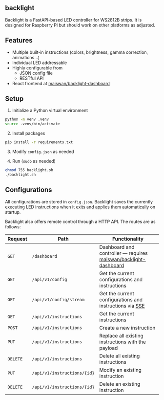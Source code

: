 ## backlight

Backlight is a FastAPI-based LED controller for WS2812B strips. It is designed for Raspberry Pi but should work on other platforms as adjusted.

## Features

* Multiple built-in instructions (colors, brightness, gamma correction, animations...)
* Individual LED addressable
* Highly configurable from
    * JSON config file
    * RESTful API
* React frontend at [maiswan/backlight-dashboard](https://github.com/maiswan/backlight-dashboard)

## Setup
1. Initialize a Python virtual environment
```bash
python -m venv .venv
source .venv/bin/activate
```

2. Install packages
```bash
pip install -r requirements.txt
```

3. Modify `config.json` as needed

4. Run (`sudo` as needed)
```bash
chmod 755 backlight.sh 
./backlight.sh
```

## Configurations

All configurations are stored in `config.json`. Backlight saves the currently executing LED instructions when it exits and applies them automatically on startup.

Backlight also offers remote control through a HTTP API. The routes are as follows:

| Request | Path | Functionality |
|---------|------|---------------|
| `GET` | `/dashboard` | Dashboard and controller &mdash; requires [maiswan/backlight-dashboard](https://github.com/maiswan/backlight-dashboard) |
| `GET` | `/api/v1/config` | Get the current configurations and instructions |
| `GET` | `/api/v1/config/stream` | Get the current configurations and instructions via [SSE](https://developer.mozilla.org/en-US/docs/Web/API/Server-sent_events/Using_server-sent_events) |
| `GET` | `/api/v1/instructions` | Get the current instructions |
| `POST` | `/api/v1/instructions` | Create a new instruction |
| `PUT` | `/api/v1/instructions` | Replace all existing instructions with the payload |
| `DELETE` | `/api/v1/instructions` | Delete all existing instructions |
| `PUT` | `/api/v1/instructions/{id}` | Modify an existing instruction |
| `DELETE` | `/api/v1/instructions/{id}` | Delete an existing instruction |
